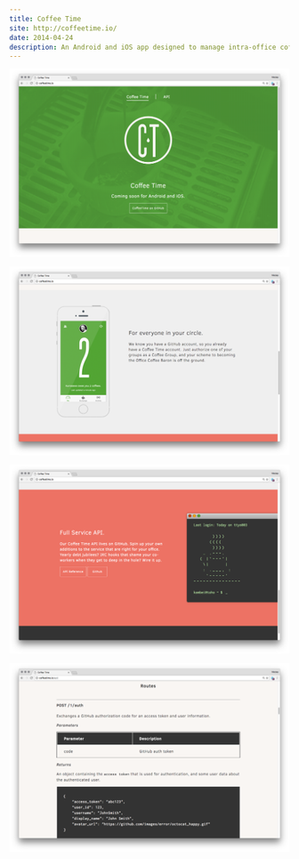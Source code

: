 ```yaml
---
title: Coffee Time
site: http://coffeetime.io/
date: 2014-04-24
description: An Android and iOS app designed to manage intra-office coffee debt. Designed the app itself and the accompanying website with <a href="http://paulcpederson.com">Paul Pederson</a>. API and back-end by the wonderful team at Esri PDX.
---
```

![Coffee Time](./title.png)

![Coffee Time](./app.png)

![Coffee Time](./api.png)

![Coffee Time](./docs.png)

